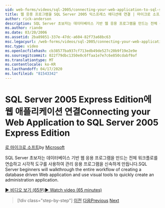```yaml
---
uid: web-forms/videos/sql-2005/connecting-your-web-application-to-sql-server-2005-express-edition
title: 웹 응용 프로그램을 SQL Server 2005 익스프레스 에디션에 연결 | 마이크로 소프트 문서
author: rick-anderson
description: SQL Server 초보자는 데이터베이스 기반 웹 응용 프로그램을 만드는 전체 워크플로를 연습하고 시각적 도구를 사용하여 administrat을 신속하게 만듭니다...
ms.author: riande
ms.date: 03/20/2006
ms.assetid: 2ba89851-337e-47dc-a604-82f73a68bc63
msc.legacyurl: /web-forms/videos/sql-2005/connecting-your-web-application-to-sql-server-2005-express-edition
msc.type: video
ms.openlocfilehash: cb38577ba937cf713edb49de527c20b9f19e2e9e
ms.sourcegitcommit: 022f79dbc1350e0c6ffaa1e7e7c6e850cdabf9af
ms.translationtype: MT
ms.contentlocale: ko-KR
ms.lasthandoff: 04/17/2020
ms.locfileid: "81543342"
---
```

# <a name="connecting-your-web-application-to-sql-server-2005-express-edition"></a><span data-ttu-id="3b772-103">SQL Server 2005 Express Edition에 웹 애플리케이션 연결</span><span class="sxs-lookup"><span data-stu-id="3b772-103">Connecting your Web Application to SQL Server 2005 Express Edition</span></span>

<span data-ttu-id="3b772-104">[로 마이크로 소프트](https://github.com/microsoft)</span><span class="sxs-lookup"><span data-stu-id="3b772-104">by [Microsoft](https://github.com/microsoft)</span></span>

<span data-ttu-id="3b772-105">SQL Server 초보자는 데이터베이스 기반 웹 응용 프로그램을 만드는 전체 워크플로를 연습하고 시각적 도구를 사용하여 관리 응용 프로그램을 신속하게 만듭니다.</span><span class="sxs-lookup"><span data-stu-id="3b772-105">SQL Server beginners will walkthrough the entire workflow of creating a database driven Web application and use visual tools to quickly create an administration application.</span></span>

[<span data-ttu-id="3b772-106">&#9654; 비디오 보기 (65분)</span><span class="sxs-lookup"><span data-stu-id="3b772-106">&#9654; Watch video (65 minutes)</span></span>](https://channel9.msdn.com/Blogs/ASP-NET-Site-Videos/connecting-your-web-application-to-sql-server-2005-express-edition)

> [!div class="step-by-step"]
> <span data-ttu-id="3b772-107">[이전](understanding-security-and-network-connectivity.md)
> [다음](using-sql-server-management-studio.md)</span><span class="sxs-lookup"><span data-stu-id="3b772-107">[Previous](understanding-security-and-network-connectivity.md)
[Next](using-sql-server-management-studio.md)</span></span>

